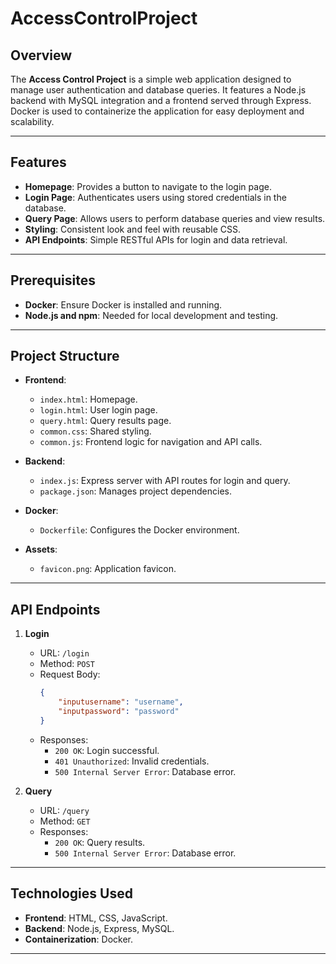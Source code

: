 # AccessControlProject

## Overview

The **Access Control Project** is a simple web application designed to manage user authentication and database queries. It features a Node.js backend with MySQL integration and a frontend served through Express. Docker is used to containerize the application for easy deployment and scalability.

---

## Features

- **Homepage**: Provides a button to navigate to the login page.  
- **Login Page**: Authenticates users using stored credentials in the database.  
- **Query Page**: Allows users to perform database queries and view results.  
- **Styling**: Consistent look and feel with reusable CSS.  
- **API Endpoints**: Simple RESTful APIs for login and data retrieval.

---

## Prerequisites

- **Docker**: Ensure Docker is installed and running.  
- **Node.js and npm**: Needed for local development and testing.  

---


## Project Structure

- **Frontend**:  
  - `index.html`: Homepage.  
  - `login.html`: User login page.  
  - `query.html`: Query results page.  
  - `common.css`: Shared styling.  
  - `common.js`: Frontend logic for navigation and API calls.  

- **Backend**:  
  - `index.js`: Express server with API routes for login and query.  
  - `package.json`: Manages project dependencies.  

- **Docker**:  
  - `Dockerfile`: Configures the Docker environment.

- **Assets**:  
  - `favicon.png`: Application favicon.

---

## API Endpoints

1. **Login**  
   - URL: `/login`  
   - Method: `POST`  
   - Request Body:  
     ```json
     {
         "inputusername": "username",
         "inputpassword": "password"
     }
     ```
   - Responses:  
     - `200 OK`: Login successful.  
     - `401 Unauthorized`: Invalid credentials.  
     - `500 Internal Server Error`: Database error.

2. **Query**  
   - URL: `/query`  
   - Method: `GET`  
   - Responses:  
     - `200 OK`: Query results.  
     - `500 Internal Server Error`: Database error.

---

## Technologies Used

- **Frontend**: HTML, CSS, JavaScript.  
- **Backend**: Node.js, Express, MySQL.  
- **Containerization**: Docker.  

---

